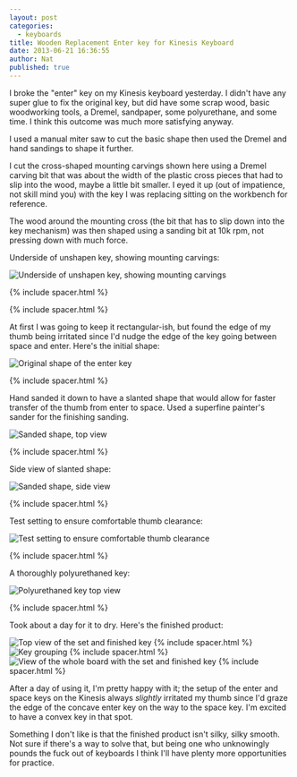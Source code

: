 ```yaml
---
layout: post
categories:
  - keyboards
title: Wooden Replacement Enter key for Kinesis Keyboard
date: 2013-06-21 16:36:55
author: Nat
published: true
---
```

I broke the "enter" key on my Kinesis keyboard yesterday.  I didn't have any
super glue to fix the original key, but did have some scrap wood, basic woodworking tools, a Dremel, sandpaper, some polyurethane, and some time.  I think this outcome was much more satisfying anyway.

I used a manual miter saw to cut the basic shape then used the Dremel and
hand sandings to shape it further.

I cut the cross-shaped mounting carvings shown here using a Dremel carving bit that was about the
width of the plastic cross pieces that had to slip into the wood, maybe a little bit
smaller.  I eyed it up (out of impatience, not skill mind you) with the key I was
replacing sitting on the workbench for reference.

The wood around the mounting cross (the bit that has to slip down into
the key mechanism) was then shaped using a sanding bit at 10k rpm, not pressing down
with much force.

Underside of unshapen key, showing mounting carvings:

![Underside of unshapen key, showing mounting carvings][Unshapen key underside]

{% include spacer.html %}



{% include spacer.html %}

At first I was going to keep it rectangular-ish, but found the edge of my thumb
being irritated since I'd nudge the edge of the key going between space and
enter.  Here's the initial shape:

![Original shape of the enter key][Initial shape]

{% include spacer.html %}

Hand sanded it down to have a slanted shape that would allow for faster transfer
of the thumb from enter to space.  Used a superfine painter's sander for the
finishing sanding.

![Sanded shape, top view][Sanded shape top]

{% include spacer.html %}

Side view of slanted shape:

![Sanded shape, side view][Sanded shape side]

{% include spacer.html %}

Test setting to ensure comfortable thumb clearance:

![Test setting to ensure comfortable thumb clearance][Test setting]

{% include spacer.html %}

A thoroughly polyurethaned key:

![Polyurethaned key top view][Polyurethaned key top view]

{% include spacer.html %}

Took about a day for it to dry.  Here's the finished product:

![Top view of the set and finished key][Key finished close view]
{% include spacer.html %}
![Key grouping][Key finished mid view]
{% include spacer.html %}
![View of the whole board with the set and finished key][Key finished whole board]
{% include spacer.html %}

[Unshapen key underside]: http://narf.openphoto.me.s3.amazonaws.com/custom/201306/IMG_20130620_154856-6bed44_870x870.jpg "Preshapen key showing carved mounting brackets on underside"
[Initial shape]: http://narf.openphoto.me.s3.amazonaws.com/custom/201306/IMG_20130620_154932-245558_870x870.jpg
[Sanded shape top]: http://narf.openphoto.me.s3.amazonaws.com/custom/201306/IMG_20130620_161041-987d51_870x870.jpg
[Sanded shape side]: http://narf.openphoto.me.s3.amazonaws.com/custom/201306/IMG_20130620_161024-9744a5_870x870.jpg
[Test setting]: http://narf.openphoto.me.s3.amazonaws.com/custom/201306/IMG_20130620_161308-69294c_870x870.jpg
[Polyurethaned key top view]: http://narf.openphoto.me.s3.amazonaws.com/custom/201306/IMG_20130620_162132-2f6776_870x870.jpg
[Key finished close view]: http://narf.openphoto.me.s3.amazonaws.com/custom/201306/IMG_20130621_154946-823c39_870x870.jpg
[Key finished mid view]: http://narf.openphoto.me.s3.amazonaws.com/custom/201306/IMG_20130621_155002-76d0a8_870x870.jpg
[Key finished whole board]: http://narf.openphoto.me.s3.amazonaws.com/custom/201306/IMG_20130621_161526-2cb804_870x870.jpg

After a day of using it, I'm pretty happy with it; the setup of the enter and
space keys on the Kinesis always *slightly* irritated my thumb since I'd graze the
edge of the concave enter key on the way to the space key.  I'm excited to have
a convex key in that spot.

Something I don't like is that the finished product isn't silky, silky smooth.  Not
sure if there's a way to solve that, but being one who unknowingly pounds the
fuck out of keyboards I think I'll have plenty more opportunities for practice.


